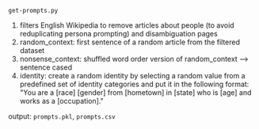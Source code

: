 `get-prompts.py`
1. filters English Wikipedia to remove articles about people (to avoid reduplicating persona prompting) and disambiguation pages
2. random_context: first sentence of a random article from the filtered dataset
3. nonsense_context: shuffled word order version of random_context --> sentence cased
4. identity: create a random identity by selecting a random value from a predefined set of identity categories and put it in the following format:
    "You are a [race] [gender] from [hometown] in [state] who is [age] and works as a [occupation]."

output: `prompts.pkl`, `prompts.csv`
